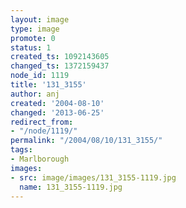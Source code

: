```yaml
---
layout: image
type: image
promote: 0
status: 1
created_ts: 1092143605
changed_ts: 1372159437
node_id: 1119
title: '131_3155'
author: anj
created: '2004-08-10'
changed: '2013-06-25'
redirect_from:
- "/node/1119/"
permalink: "/2004/08/10/131_3155/"
tags:
- Marlborough
images:
- src: image/images/131_3155-1119.jpg
  name: 131_3155-1119.jpg
---
```


